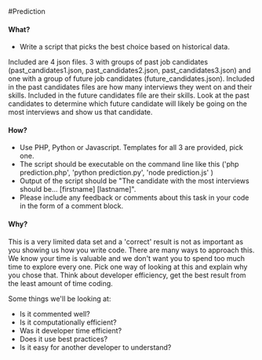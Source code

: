 #Prediction

#### What?
* Write a script that picks the best choice based on historical data.

Included are 4 json files. 3 with groups of past job candidates (past_candidates1.json, past_candidates2.json, past_candidates3.json) and one with a group of future job candidates (future_candidates.json). Included in the past candidates files are how many interviews they went on and their skills. Included in the future candidates file are their skills. Look at the past candidates to determine which future candidate will likely be going on the most interviews and show us that candidate.

#### How?
* Use PHP, Python or Javascript. Templates for all 3 are provided, pick one.
* The script should be executable on the command line like this ('php prediction.php', 'python prediction.py', 'node prediction.js' )
* Output of the script should be "The candidate with the most interviews should be... [firstname] [lastname]".
* Please include any feedback or comments about this task in your code in the form of a comment block.

#### Why?
This is a very limited data set and a 'correct' result is not as important as you showing us how you write code.
There are many ways to approach this. We know your time is valuable and we don't want you to spend too much time to explore every one. Pick one way of looking at this and explain why you chose that.  Think about developer efficiency, get the best result from the least amount of time coding.

Some things we'll be looking at:
* Is it commented well?
* Is it computationally efficient?
* Was it developer time efficient?
* Does it use best practices?
* Is it easy for another developer to understand?
